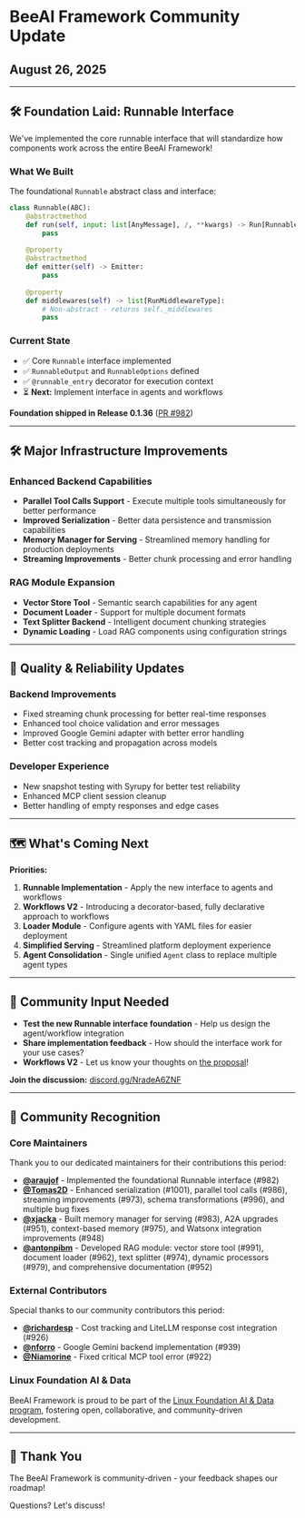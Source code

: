 # BeeAI Framework Community Update

## August 26, 2025

---

## 🛠️ Foundation Laid: Runnable Interface

We've implemented the core runnable interface that will standardize how components work across the entire BeeAI Framework!

### What We Built

The foundational `Runnable` abstract class and interface:

```python
class Runnable(ABC):
    @abstractmethod
    def run(self, input: list[AnyMessage], /, **kwargs) -> Run[RunnableOutput]:
        pass
    
    @property
    @abstractmethod
    def emitter(self) -> Emitter:
        pass
        
    @property
    def middlewares(self) -> list[RunMiddlewareType]:
        # Non-abstract - returns self._middlewares
        pass
```

### Current State

- ✅ Core `Runnable` interface implemented
- ✅ `RunnableOutput` and `RunnableOptions` defined
- ✅ `@runnable_entry` decorator for execution context
- ⏳ **Next:** Implement interface in agents and workflows

**Foundation shipped in Release 0.1.36** ([PR #982](https://github.com/i-am-bee/beeai-framework/pull/982))

---

## 🛠️ Major Infrastructure Improvements

### Enhanced Backend Capabilities
- **Parallel Tool Calls Support** - Execute multiple tools simultaneously for better performance
- **Improved Serialization** - Better data persistence and transmission capabilities
- **Memory Manager for Serving** - Streamlined memory handling for production deployments
- **Streaming Improvements** - Better chunk processing and error handling

### RAG Module Expansion
- **Vector Store Tool** - Semantic search capabilities for any agent
- **Document Loader** - Support for multiple document formats
- **Text Splitter Backend** - Intelligent document chunking strategies
- **Dynamic Loading** - Load RAG components using configuration strings

---

## 🔧 Quality & Reliability Updates

### Backend Improvements
- Fixed streaming chunk processing for better real-time responses
- Enhanced tool choice validation and error messages
- Improved Google Gemini adapter with better error handling
- Better cost tracking and propagation across models

### Developer Experience
- New snapshot testing with Syrupy for better test reliability
- Enhanced MCP client session cleanup
- Better handling of empty responses and edge cases

---

## 🗺️ What's Coming Next

**Priorities:**
1. **Runnable Implementation** - Apply the new interface to agents and workflows
2. **Workflows V2** - Introducing a decorator-based, fully declarative approach to workflows
3. **Loader Module** - Configure agents with YAML files for easier deployment
4. **Simplified Serving** - Streamlined platform deployment experience
5. **Agent Consolidation** - Single unified `Agent` class to replace multiple agent types

---

## 💬 Community Input Needed

- **Test the new Runnable interface foundation** - Help us design the agent/workflow integration
- **Share implementation feedback** - How should the interface work for your use cases?
- **Workflows V2** - Let us know your thoughts on [the proposal](https://github.com/i-am-bee/beeai-framework/discussions/1005)!

**Join the discussion:** [discord.gg/NradeA6ZNF](https://discord.gg/NradeA6ZNF)

---

## 🙏 Community Recognition

### Core Maintainers
Thank you to our dedicated maintainers for their contributions this period:
- **[@araujof](https://github.com/araujof)** - Implemented the foundational Runnable interface (#982)
- **[@Tomas2D](https://github.com/Tomas2D)** - Enhanced serialization (#1001), parallel tool calls (#986), streaming improvements (#973), schema transformations (#996), and multiple bug fixes
- **[@xjacka](https://github.com/xjacka)** - Built memory manager for serving (#983), A2A upgrades (#951), context-based memory (#975), and Watsonx integration improvements (#948)
- **[@antonpibm](https://github.com/antonpibm)** - Developed RAG module: vector store tool (#991), document loader (#962), text splitter (#974), dynamic processors (#979), and comprehensive documentation (#952)

### External Contributors
Special thanks to our community contributors this period:
- **[@richardesp](https://github.com/richardesp)** - Cost tracking and LiteLLM response cost integration (#926)
- **[@nforro](https://github.com/nforro)** - Google Gemini backend implementation (#939)
- **[@Niamorine](https://github.com/Niamorine)** - Fixed critical MCP tool error (#922)

### Linux Foundation AI & Data
BeeAI Framework is proud to be part of the [Linux Foundation AI & Data program](https://lfaidata.foundation/projects/), fostering open, collaborative, and community-driven development.

---

## 🙏 Thank You

The BeeAI Framework is community-driven - your feedback shapes our roadmap!

Questions? Let's discuss!
